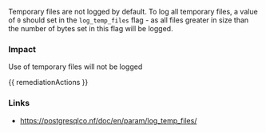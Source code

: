 
Temporary files are not logged by default. To log all temporary files, a value of `0` should set in the `log_temp_files` flag - as all files greater in size than the number of bytes set in this flag will be logged.

### Impact
Use of temporary files will not be logged

<!-- DO NOT CHANGE -->
{{ remediationActions }}

### Links
- https://postgresqlco.nf/doc/en/param/log_temp_files/
        